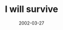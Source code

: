 ---
layout: base.njk
title : 'I will survive' 
view_title : 'I will survive' 
year : '2002' 
date : '2002-03-27' 
img_file : '/drawing/iwillsurvive.png' 
html_file : 'iwillsurvive' 
next_html : 'isitforme.html' 
year_order : '60' 
permalink : "title/{{html_file}}.html"
---